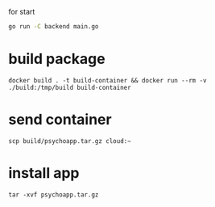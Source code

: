 for start 
```bash
go run -C backend main.go
```

# build package
```
docker build . -t build-container && docker run --rm -v ./build:/tmp/build build-container
```

# send container
```
scp build/psychoapp.tar.gz cloud:~
```

# install app
```
tar -xvf psychoapp.tar.gz
```
